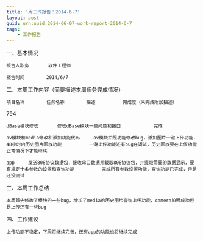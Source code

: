 ```yaml
---
title: '周工作报告：2014-6-7'
layout: post
guid: urn:uuid:2014-06-07-work-report-2014-6-7
tags:
    - 工作报告
---
```


一、基本情况    						

    报告人职务		软件工程师	

    报告时间		2014/6/7					

二、本周工作内容（简要描述本周任务完成情况）							

    项目名称		任务名称		描述			完成度（未完成附加描述）

794

    dBase模块修改		修改dBase模块一些问题和接口			完成

    av模块和media修改和添加功能代码		av模块拍照功能修改bug，添加图片一键上传功能，48小时内历史图片回放功能			一键上传功能还有bug在调试，历史回放要在上传功能正常情况下才能继续

    app		发送808协议数据包，接收串口数据并截取808协议包，并提取需要的数据显示，要有规定十条参数的设置和查询功能			完成所有参数设置功能，查询功能已完成，但是还没测试

三、本周工作总结							

    本周首先修改了模块的一些bug，增加了media的历史图片查询上传功能，camera拍照成功但是上传还有一些bug							

四、工作建议							

    上传功能不稳定，下周将继续完善，还有app的功能也将继续完成